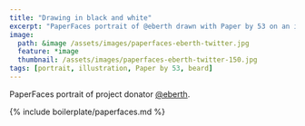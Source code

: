 ```yaml
---
title: "Drawing in black and white"
excerpt: "PaperFaces portrait of @eberth drawn with Paper by 53 on an iPad."
image: 
  path: &image /assets/images/paperfaces-eberth-twitter.jpg 
  feature: *image
  thumbnail: /assets/images/paperfaces-eberth-twitter-150.jpg
tags: [portrait, illustration, Paper by 53, beard]
---
```


PaperFaces portrait of project donator [@eberth](https://twitter.com/eberth).

{% include boilerplate/paperfaces.md %}
